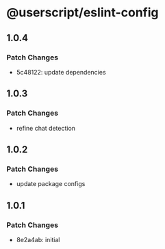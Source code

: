 # @userscript/eslint-config

## 1.0.4

### Patch Changes

- 5c48122: update dependencies

## 1.0.3

### Patch Changes

- refine chat detection

## 1.0.2

### Patch Changes

- update package configs

## 1.0.1

### Patch Changes

- 8e2a4ab: initial
